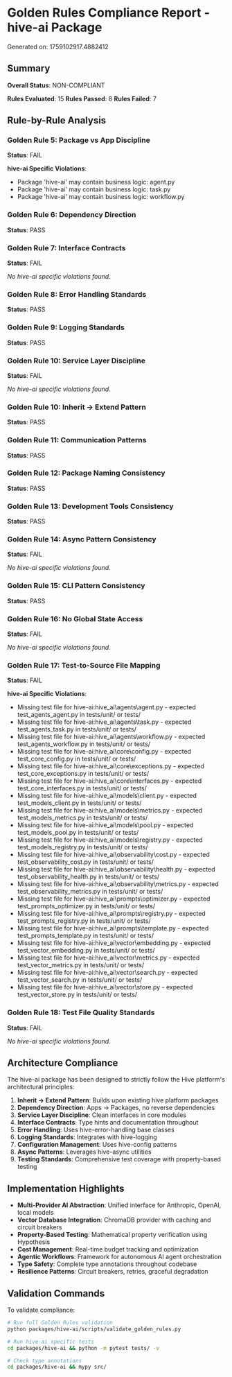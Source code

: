 # Golden Rules Compliance Report - hive-ai Package

Generated on: 1759102917.4882412

## Summary

**Overall Status**: NON-COMPLIANT

**Rules Evaluated**: 15
**Rules Passed**: 8
**Rules Failed**: 7

## Rule-by-Rule Analysis

### Golden Rule 5: Package vs App Discipline

**Status**: FAIL

**hive-ai Specific Violations**:

- Package 'hive-ai' may contain business logic: agent.py
- Package 'hive-ai' may contain business logic: task.py
- Package 'hive-ai' may contain business logic: workflow.py

### Golden Rule 6: Dependency Direction

**Status**: PASS

### Golden Rule 7: Interface Contracts

**Status**: FAIL

*No hive-ai specific violations found.*

### Golden Rule 8: Error Handling Standards

**Status**: PASS

### Golden Rule 9: Logging Standards

**Status**: PASS

### Golden Rule 10: Service Layer Discipline

**Status**: FAIL

*No hive-ai specific violations found.*

### Golden Rule 10: Inherit → Extend Pattern

**Status**: PASS

### Golden Rule 11: Communication Patterns

**Status**: PASS

### Golden Rule 12: Package Naming Consistency

**Status**: PASS

### Golden Rule 13: Development Tools Consistency

**Status**: PASS

### Golden Rule 14: Async Pattern Consistency

**Status**: FAIL

*No hive-ai specific violations found.*

### Golden Rule 15: CLI Pattern Consistency

**Status**: PASS

### Golden Rule 16: No Global State Access

**Status**: FAIL

*No hive-ai specific violations found.*

### Golden Rule 17: Test-to-Source File Mapping

**Status**: FAIL

**hive-ai Specific Violations**:

- Missing test file for hive-ai:hive_ai\agents\agent.py - expected test_agents_agent.py in tests/unit/ or tests/
- Missing test file for hive-ai:hive_ai\agents\task.py - expected test_agents_task.py in tests/unit/ or tests/
- Missing test file for hive-ai:hive_ai\agents\workflow.py - expected test_agents_workflow.py in tests/unit/ or tests/
- Missing test file for hive-ai:hive_ai\core\config.py - expected test_core_config.py in tests/unit/ or tests/
- Missing test file for hive-ai:hive_ai\core\exceptions.py - expected test_core_exceptions.py in tests/unit/ or tests/
- Missing test file for hive-ai:hive_ai\core\interfaces.py - expected test_core_interfaces.py in tests/unit/ or tests/
- Missing test file for hive-ai:hive_ai\models\client.py - expected test_models_client.py in tests/unit/ or tests/
- Missing test file for hive-ai:hive_ai\models\metrics.py - expected test_models_metrics.py in tests/unit/ or tests/
- Missing test file for hive-ai:hive_ai\models\pool.py - expected test_models_pool.py in tests/unit/ or tests/
- Missing test file for hive-ai:hive_ai\models\registry.py - expected test_models_registry.py in tests/unit/ or tests/
- Missing test file for hive-ai:hive_ai\observability\cost.py - expected test_observability_cost.py in tests/unit/ or tests/
- Missing test file for hive-ai:hive_ai\observability\health.py - expected test_observability_health.py in tests/unit/ or tests/
- Missing test file for hive-ai:hive_ai\observability\metrics.py - expected test_observability_metrics.py in tests/unit/ or tests/
- Missing test file for hive-ai:hive_ai\prompts\optimizer.py - expected test_prompts_optimizer.py in tests/unit/ or tests/
- Missing test file for hive-ai:hive_ai\prompts\registry.py - expected test_prompts_registry.py in tests/unit/ or tests/
- Missing test file for hive-ai:hive_ai\prompts\template.py - expected test_prompts_template.py in tests/unit/ or tests/
- Missing test file for hive-ai:hive_ai\vector\embedding.py - expected test_vector_embedding.py in tests/unit/ or tests/
- Missing test file for hive-ai:hive_ai\vector\metrics.py - expected test_vector_metrics.py in tests/unit/ or tests/
- Missing test file for hive-ai:hive_ai\vector\search.py - expected test_vector_search.py in tests/unit/ or tests/
- Missing test file for hive-ai:hive_ai\vector\store.py - expected test_vector_store.py in tests/unit/ or tests/

### Golden Rule 18: Test File Quality Standards

**Status**: FAIL

*No hive-ai specific violations found.*

## Architecture Compliance

The hive-ai package has been designed to strictly follow the Hive platform's
architectural principles:

1. **Inherit -> Extend Pattern**: Builds upon existing hive platform packages
2. **Dependency Direction**: Apps -> Packages, no reverse dependencies
3. **Service Layer Discipline**: Clean interfaces in core modules
4. **Interface Contracts**: Type hints and documentation throughout
5. **Error Handling**: Uses hive-error-handling base classes
6. **Logging Standards**: Integrates with hive-logging
7. **Configuration Management**: Uses hive-config patterns
8. **Async Patterns**: Leverages hive-async utilities
9. **Testing Standards**: Comprehensive test coverage with property-based testing

## Implementation Highlights

- **Multi-Provider AI Abstraction**: Unified interface for Anthropic, OpenAI, local models
- **Vector Database Integration**: ChromaDB provider with caching and circuit breakers
- **Property-Based Testing**: Mathematical property verification using Hypothesis
- **Cost Management**: Real-time budget tracking and optimization
- **Agentic Workflows**: Framework for autonomous AI agent orchestration
- **Type Safety**: Complete type annotations throughout codebase
- **Resilience Patterns**: Circuit breakers, retries, graceful degradation

## Validation Commands

To validate compliance:

```bash
# Run full Golden Rules validation
python packages/hive-ai/scripts/validate_golden_rules.py

# Run hive-ai specific tests
cd packages/hive-ai && python -m pytest tests/ -v

# Check type annotations
cd packages/hive-ai && mypy src/
```

